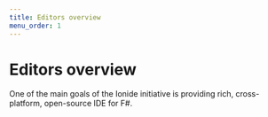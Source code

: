 ```yaml
---
title: Editors overview
menu_order: 1
---
```


# Editors overview

One of the main goals of the Ionide initiative is providing rich, cross-platform, open-source IDE for F#.